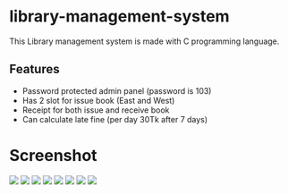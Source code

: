 # library-management-system

This Library management system is made with C programming language.

## Features
* Password protected admin panel (password is 103)
* Has 2 slot for issue book (East and West)
* Receipt for both issue and receive book
* Can calculate late fine (per day 30Tk after 7 days)


# Screenshot
![](https://github.com/lauhe-mahfus-labib/library-management-system/blob/master/img/0.PNG)
![](https://github.com/lauhe-mahfus-labib/library-management-system/blob/master/img/1.PNG)
![](https://github.com/lauhe-mahfus-labib/library-management-system/blob/master/img/2.PNG)
![](https://github.com/lauhe-mahfus-labib/library-management-system/blob/master/img/3.PNG)
![](https://github.com/lauhe-mahfus-labib/library-management-system/blob/master/img/4.PNG)
![](https://github.com/lauhe-mahfus-labib/library-management-system/blob/master/img/5.PNG)
![](https://github.com/lauhe-mahfus-labib/library-management-system/blob/master/img/6.PNG)
![](https://github.com/lauhe-mahfus-labib/library-management-system/blob/master/img/7.PNG)
